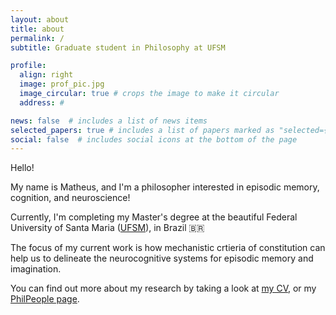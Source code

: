 ```yaml
---
layout: about
title: about
permalink: /
subtitle: Graduate student in Philosophy at UFSM

profile:
  align: right
  image: prof_pic.jpg
  image_circular: true # crops the image to make it circular
  address: #

news: false  # includes a list of news items
selected_papers: true # includes a list of papers marked as "selected={true}"
social: false  # includes social icons at the bottom of the page
---
```


Hello! 

My name is Matheus, and I'm a philosopher interested in episodic memory, cognition, and neuroscience!

Currently, I'm completing my Master's degree at the beautiful Federal University of Santa Maria ([UFSM](https://www.ufsm.br)), in Brazil :brazil:

The focus of my current work is how mechanistic crtieria of constitution can help us to delineate the neurocognitive systems for episodic memory and imagination. 

You can find out more about my research by taking a look at [my CV](/cv/), or my [PhilPeople page](https://philpeople.org/profiles/matheus-diesel-werberich).

<!-- Write your biography here. Tell the world about yourself. Link to your favorite [subreddit](http://reddit.com). You can put a picture in, too. The code is already in, just name your picture `prof_pic.jpg` and put it in the `img/` folder.

Put your address / P.O. box / other info right below your picture. You can also disable any these elements by editing `profile` property of the YAML header of your `_pages/about.md`. Edit `_bibliography/papers.bib` and Jekyll will render your [publications page](/al-folio/publications/) automatically.

Link to your social media connections, too. This theme is set up to use [Font Awesome icons](http://fortawesome.github.io/Font-Awesome/) and [Academicons](https://jpswalsh.github.io/academicons/), like the ones below. Add your Facebook, Twitter, LinkedIn, Google Scholar, or just disable all of them. -->
